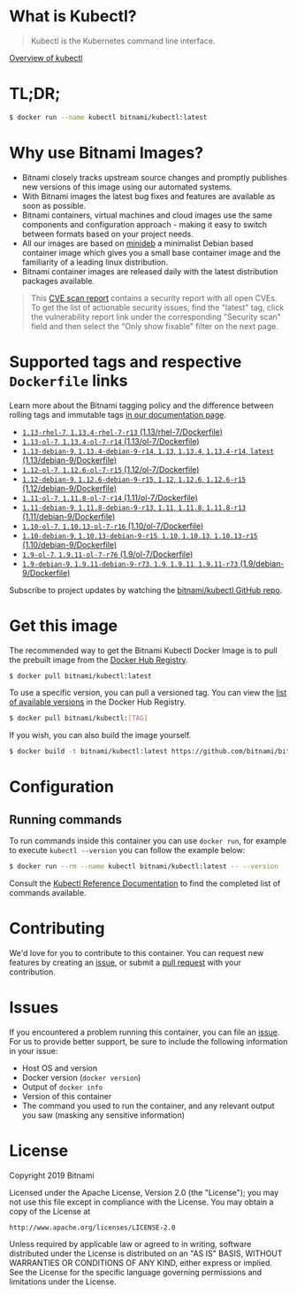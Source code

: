 
# What is Kubectl?

> Kubectl is the Kubernetes command line interface.

[Overview of kubectl](https://kubernetes.io/docs/reference/kubectl/overview/)

# TL;DR;

```bash
$ docker run --name kubectl bitnami/kubectl:latest
```

# Why use Bitnami Images?

* Bitnami closely tracks upstream source changes and promptly publishes new versions of this image using our automated systems.
* With Bitnami images the latest bug fixes and features are available as soon as possible.
* Bitnami containers, virtual machines and cloud images use the same components and configuration approach - making it easy to switch between formats based on your project needs.
* All our images are based on [minideb](https://github.com/bitnami/minideb) a minimalist Debian based container image which gives you a small base container image and the familiarity of a leading linux distribution.
* Bitnami container images are released daily with the latest distribution packages available.


> This [CVE scan report](https://quay.io/repository/bitnami/kubectl?tab=tags) contains a security report with all open CVEs. To get the list of actionable security issues, find the "latest" tag, click the vulnerability report link under the corresponding "Security scan" field and then select the "Only show fixable" filter on the next page.

# Supported tags and respective `Dockerfile` links

Learn more about the Bitnami tagging policy and the difference between rolling tags and immutable tags [in our documentation page](https://docs.bitnami.com/containers/how-to/understand-rolling-tags-containers/).


* [`1.13-rhel-7`, `1.13.4-rhel-7-r13` (1.13/rhel-7/Dockerfile)](https://github.com/bitnami/bitnami-docker-kubectl/blob/1.13.4-rhel-7-r13/1.13/rhel-7/Dockerfile)
* [`1.13-ol-7`, `1.13.4-ol-7-r14` (1.13/ol-7/Dockerfile)](https://github.com/bitnami/bitnami-docker-kubectl/blob/1.13.4-ol-7-r14/1.13/ol-7/Dockerfile)
* [`1.13-debian-9`, `1.13.4-debian-9-r14`, `1.13`, `1.13.4`, `1.13.4-r14`, `latest` (1.13/debian-9/Dockerfile)](https://github.com/bitnami/bitnami-docker-kubectl/blob/1.13.4-debian-9-r14/1.13/debian-9/Dockerfile)
* [`1.12-ol-7`, `1.12.6-ol-7-r15` (1.12/ol-7/Dockerfile)](https://github.com/bitnami/bitnami-docker-kubectl/blob/1.12.6-ol-7-r15/1.12/ol-7/Dockerfile)
* [`1.12-debian-9`, `1.12.6-debian-9-r15`, `1.12`, `1.12.6`, `1.12.6-r15` (1.12/debian-9/Dockerfile)](https://github.com/bitnami/bitnami-docker-kubectl/blob/1.12.6-debian-9-r15/1.12/debian-9/Dockerfile)
* [`1.11-ol-7`, `1.11.8-ol-7-r14` (1.11/ol-7/Dockerfile)](https://github.com/bitnami/bitnami-docker-kubectl/blob/1.11.8-ol-7-r14/1.11/ol-7/Dockerfile)
* [`1.11-debian-9`, `1.11.8-debian-9-r13`, `1.11`, `1.11.8`, `1.11.8-r13` (1.11/debian-9/Dockerfile)](https://github.com/bitnami/bitnami-docker-kubectl/blob/1.11.8-debian-9-r13/1.11/debian-9/Dockerfile)
* [`1.10-ol-7`, `1.10.13-ol-7-r16` (1.10/ol-7/Dockerfile)](https://github.com/bitnami/bitnami-docker-kubectl/blob/1.10.13-ol-7-r16/1.10/ol-7/Dockerfile)
* [`1.10-debian-9`, `1.10.13-debian-9-r15`, `1.10`, `1.10.13`, `1.10.13-r15` (1.10/debian-9/Dockerfile)](https://github.com/bitnami/bitnami-docker-kubectl/blob/1.10.13-debian-9-r15/1.10/debian-9/Dockerfile)
* [`1.9-ol-7`, `1.9.11-ol-7-r76` (1.9/ol-7/Dockerfile)](https://github.com/bitnami/bitnami-docker-kubectl/blob/1.9.11-ol-7-r76/1.9/ol-7/Dockerfile)
* [`1.9-debian-9`, `1.9.11-debian-9-r73`, `1.9`, `1.9.11`, `1.9.11-r73` (1.9/debian-9/Dockerfile)](https://github.com/bitnami/bitnami-docker-kubectl/blob/1.9.11-debian-9-r73/1.9/debian-9/Dockerfile)

Subscribe to project updates by watching the [bitnami/kubectl GitHub repo](https://github.com/bitnami/bitnami-docker-kubectl).

# Get this image

The recommended way to get the Bitnami Kubectl Docker Image is to pull the prebuilt image from the [Docker Hub Registry](https://hub.docker.com/r/bitnami/kubectl).

```bash
$ docker pull bitnami/kubectl:latest
```

To use a specific version, you can pull a versioned tag. You can view the [list of available versions](https://hub.docker.com/r/bitnami/kubectl/tags/) in the Docker Hub Registry.

```bash
$ docker pull bitnami/kubectl:[TAG]
```

If you wish, you can also build the image yourself.

```bash
$ docker build -t bitnami/kubectl:latest https://github.com/bitnami/bitnami-docker-kubectl.git
```

# Configuration

## Running commands

To run commands inside this container you can use `docker run`, for example to execute `kubectl --version` you can follow the example below:

```bash
$ docker run --rm --name kubectl bitnami/kubectl:latest -- --version
```

Consult the [Kubectl Reference Documentation](https://kubernetes.io/docs/reference/generated/kubectl/kubectl-commands) to find the completed list of commands available.

# Contributing

We'd love for you to contribute to this container. You can request new features by creating an [issue](https://github.com/bitnami/bitnami-docker-kubectl/issues), or submit a [pull request](https://github.com/bitnami/bitnami-docker-kubectl/pulls) with your contribution.

# Issues

If you encountered a problem running this container, you can file an [issue](https://github.com/bitnami/bitnami-docker-kubectl/issues). For us to provide better support, be sure to include the following information in your issue:

- Host OS and version
- Docker version (`docker version`)
- Output of `docker info`
- Version of this container
- The command you used to run the container, and any relevant output you saw (masking any sensitive information)

# License

Copyright 2019 Bitnami

Licensed under the Apache License, Version 2.0 (the "License");
you may not use this file except in compliance with the License.
You may obtain a copy of the License at

    http://www.apache.org/licenses/LICENSE-2.0

Unless required by applicable law or agreed to in writing, software
distributed under the License is distributed on an "AS IS" BASIS,
WITHOUT WARRANTIES OR CONDITIONS OF ANY KIND, either express or implied.
See the License for the specific language governing permissions and
limitations under the License.
